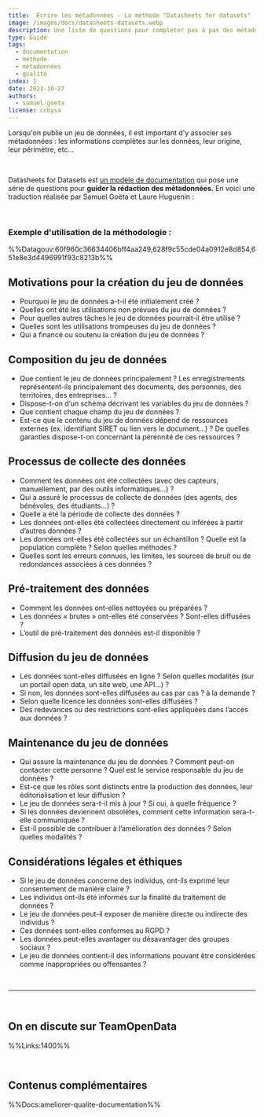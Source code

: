 ```yaml
---
title:  Écrire les métadonnées - La méthode "Datasheets for datasets"
image: /images/docs/datasheets-datasets.webp
description: Une liste de questions pour compléter pas à pas des métadonnées.
type: Guide
tags:
  - documentation
  - méthode
  - métadonnées
  - qualité
index: 1
date: 2023-10-27
authors:
  - samuel-goeta
license: ccbysa
--- 
```


Lorsqu'on publie un jeu de données, il est important d'y associer ses métadonnées : les informations complètes sur les données, leur origine, leur périmètre, etc...

</br>

Datasheets for Datasets est [un modèle de documentation](https://arxiv.org/pdf/1803.09010.pdf) qui pose une série de questions pour **guider la rédaction des métadonnées.** En voici une traduction réalisée par Samuel Goëta et Laure Huguenin :

</br>

### Exemple d'utilisation de la méthodologie :

%%Datagouv:60f960c36634406bff4aa249,628f9c55cde04a0912e8d854,651e8e3d4496991f93c8213b%%

## Motivations pour la création du jeu de données

- Pourquoi le jeu de données a-t-il été initialement créé ?
- Quelles ont été les utilisations non prévues du jeu de données ?
- Pour quelles autres tâches le jeu de données pourrait-il être utilisé ?
- Quelles sont les utilisations trompeuses du jeu de données ?
- Qui a financé ou soutenu la création du jeu de données ?

## Composition du jeu de données

- Que contient le jeu de données principalement ? Les enregistrements représentent-ils principalement des documents, des personnes, des territoires, des entreprises… ?
- Dispose-t-on d’un schéma décrivant les variables du jeu de données ?
- Que contient chaque champ du jeu de données ?
- Est-ce que le contenu du jeu de données dépend de ressources externes (ex. identifiant SIRET ou lien vers le document…) ? De quelles garanties dispose-t-on concernant la pérennité de ces ressources ?

## Processus de collecte des données

- Comment les données ont été collectées (avec des capteurs, manuellement, par des outils informatiques…) ?
- Qui a assuré le processus de collecte de données (des agents, des bénévoles, des étudiants…) ?
- Quelle a été la période de collecte des données ?
- Les données ont-elles été collectées directement ou inférées à partir d’autres données ?
- Les données ont-elles été collectées sur un échantillon ? Quelle est la population complète ? Selon quelles méthodes ?
- Quelles sont les erreurs connues, les limites, les sources de bruit ou de redondances associées à ces données ?

## Pré-traitement des données

- Comment les données ont-elles nettoyées ou préparées ?
- Les données « brutes » ont-elles été conservées ? Sont-elles diffusées ?
- L’outil de pré-traitement des données est-il disponible ?

## Diffusion du jeu de données

- Les données sont-elles diffusées en ligne ? Selon quelles modalités (sur un portail open data, un site web, une API…) ?
- Si non, les données sont-elles diffusées au cas par cas ? à la demande ?
- Selon quelle licence les données sont-elles diffusées ?
- Des redevances ou des restrictions sont-elles appliquées dans l’accès aux données ?

## Maintenance du jeu de données

- Qui assure la maintenance du jeu de données ? Comment peut-on contacter cette personne ? Quel est le service responsable du jeu de données ?
- Est-ce que les rôles sont distincts entre la production des données, leur éditorialisation et leur diffusion ?
- Le jeu de données sera-t-il mis à jour ? Si oui, à quelle fréquence ?
- Si les données deviennent obsolètes, comment cette information sera-t-elle communiquée ?
- Est-il possible de contribuer à l’amélioration des données ? Selon quelles modalités ?

## Considérations légales et éthiques

- Si le jeu de données concerne des individus, ont-ils exprimé leur consentement de manière claire ?
- Les individus ont-ils été informés sur la finalité du traitement de données ?
- Le jeu de données peut-il exposer de manière directe ou indirecte des individus ?
- Ces données sont-elles conformes au RGPD ?
- Les données peut-elles avantager ou désavantager des groupes sociaux ?
- Le jeu de données contient-il des informations pouvant être considérées comme inappropriées ou offensantes ?

</br>

---

</br>

## On en discute sur TeamOpenData

%%Links:1400%%

</br>

## Contenus complémentaires

%%Docs:ameliorer-qualite-documentation%%
